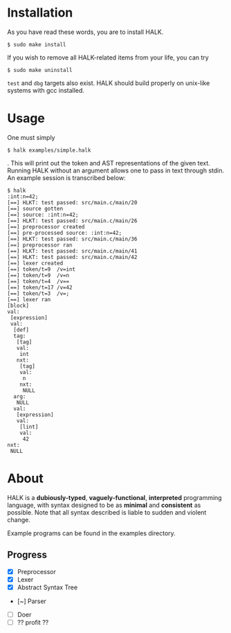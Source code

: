 # Installation

As you have read these words, you are to install HALK.

```
$ sudo make install
```

If you wish to remove all HALK-related items from your life, you can try

```
$ sudo make uninstall
```

`test` and `dbg` targets also exist.
HALK should build properly on unix-like systems with gcc installed.

# Usage

One must simply

```
$ halk examples/simple.halk
```

. This will print out the token and AST representations of the given text.
Running HALK without an argument allows one to pass in text through stdin. An
example session is transcribed below:

```
$ halk
:int:n=42;
[==] HLKT: test passed: src/main.c/main/20
[==] source gotten
[==] source: :int:n=42;
[==] HLKT: test passed: src/main.c/main/26
[==] preprocessor created
[==] pre-processed source: :int:n=42;
[==] HLKT: test passed: src/main.c/main/36
[==] preprocessor ran
[==] HLKT: test passed: src/main.c/main/41
[==] HLKT: test passed: src/main.c/main/42
[==] lexer created
[==] token/t=9	/v=int
[==] token/t=9	/v=n
[==] token/t=4	/v==
[==] token/t=17	/v=42
[==] token/t=3	/v=;
[==] lexer ran
[block]
val:
 [expression]
 val:
  [def]
  tag:
   [tag]
   val:
    int
   nxt:
    [tag]
    val:
     n
    nxt:
     NULL
  arg:
   NULL
  val:
   [expression]
   val:
    [lint]
    val:
     42
nxt:
 NULL
```

# About

HALK is a **dubiously-typed**, **vaguely-functional**, **interpreted**
programming language, with syntax designed to be as **minimal** and
**consistent** as possible. Note that all syntax described is liable to sudden
and violent change.

Example programs can be found in the examples directory.

## Progress

- [x] Preprocessor
- [x] Lexer
- [x] Abstract Syntax Tree
- [~] Parser
- [ ] Doer
- [ ] ?? profit ??
